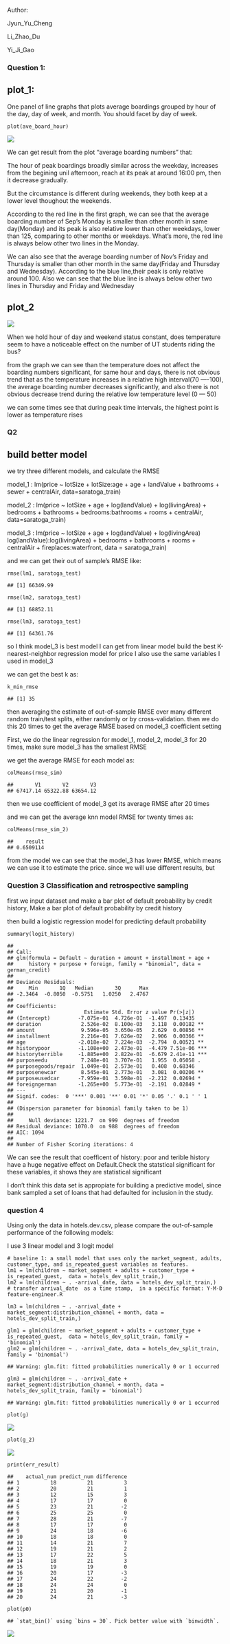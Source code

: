 Author:

Jyun\_Yu\_Cheng

Li\_Zhao\_Du

Yi\_Ji\_Gao

### Question 1:

plot\_1:
--------

One panel of line graphs that plots average boardings grouped by hour of
the day, day of week, and month. You should facet by day of week.

    plot(ave_board_hour)

![](HW2_files/figure-markdown_strict/average%20boarding%20numbers-1.png)

We can get result from the plot “average boarding numbers” that:

The hour of peak boardings broadly similar across the weekday, increases
from the begining unil afternoon, reach at its peak at around 16:00 pm,
then it decrease gradually.

But the circumstance is different during weekends, they both keep at a
lower level thoughout the weekends.

According to the red line in the first graph, we can see that the
average boarding number of Sep’s Monday is smaller than other month in
same day(Monday) and its peak is also relative lower than other
weekdays, lower than 125, comparing to other months or weekdays. What’s
more, the red line is always below other two lines in the Monday.

We can also see that the average boarding number of Nov’s Friday and
Thursday is smaller than other month in the same day(Friday and Thursday
and Wednesday). According to the blue line,their peak is only relative
around 100. Also we can see that the blue line is always below other two
lines in Thursday and Friday and Wednesday

plot\_2
-------

![](HW2_files/figure-markdown_strict/boardings%20(y)%20vs.%20temperature%20(x)%20in%20each%2015-minute%20window-1.png)

When we hold hour of day and weekend status constant, does temperature
seem to have a noticeable effect on the number of UT students riding the
bus?

from the graph we can see than the temperature does not affect the
boarding numbers significant, for same hour and days, there is not
obvious trend that as the temperature increases in a relative high
interval(70 —-100), the average boarding number decreases significantly,
and also there is not obvious decrease trend during the relative low
temperature level (0 — 50)

we can some times see that during peak time intervals, the highest point
is lower as temperature rises

### Q2

build better model
------------------

we try three different models, and calculate the RMSE

model\_1 : lm(price ~ lotSize + lotSize:age + age + landValue +
bathrooms + sewer + centralAir, data=saratoga\_train)

model\_2 : lm(price ~ lotSize + age + log(landValue) + log(livingArea) +
bedrooms + bathrooms + bedrooms:bathrooms + rooms + centralAir,
data=saratoga\_train)

model\_3 : lm(price ~ lotSize + age + log(landValue) + log(livingArea)
log(landValue):log(livingArea) + bedrooms + bathrooms + rooms +
centralAir + fireplaces:waterfront, data = saratoga\_train)

and we can get their out of sample’s RMSE like:

    rmse(lm1, saratoga_test)

    ## [1] 66349.99

    rmse(lm2, saratoga_test)

    ## [1] 68852.11

    rmse(lm3, saratoga_test)  

    ## [1] 64361.76

so I think model\_3 is best model I can get from linear model build the
best K-nearest-neighbor regression model for price I also use the same
variables I used in model\_3

we can get the best k as:

    k_min_rmse

    ## [1] 35

then averaging the estimate of out-of-sample RMSE over many different
random train/test splits, either randomly or by cross-validation. then
we do this 20 times to get the average RMSE based on model\_3
coefficient setting

First, we do the linear regression for model\_1, model\_2, model\_3 for
20 times, make sure model\_3 has the smallest RMSE

we get the average RMSE for each model as:

    colMeans(rmse_sim)

    ##       V1       V2       V3 
    ## 67417.14 65322.88 63654.12

then we use coefficient of model\_3 get its average RMSE after 20 times

and we can get the average knn model RMSE for twenty times as:

    colMeans(rmse_sim_2)

    ##    result 
    ## 0.6509114

from the model we can see that the model\_3 has lower RMSE, which means
we can use it to estimate the price. since we will use different
results, but

### Question 3 Classification and retrospective sampling

first we input dataset and make a bar plot of default probability by
credit history, Make a bar plot of default probability by credit history

then build a logistic regression model for predicting default
probability

    summary(logit_history)

    ## 
    ## Call:
    ## glm(formula = Default ~ duration + amount + installment + age + 
    ##     history + purpose + foreign, family = "binomial", data = german_credit)
    ## 
    ## Deviance Residuals: 
    ##     Min       1Q   Median       3Q      Max  
    ## -2.3464  -0.8050  -0.5751   1.0250   2.4767  
    ## 
    ## Coefficients:
    ##                       Estimate Std. Error z value Pr(>|z|)    
    ## (Intercept)         -7.075e-01  4.726e-01  -1.497  0.13435    
    ## duration             2.526e-02  8.100e-03   3.118  0.00182 ** 
    ## amount               9.596e-05  3.650e-05   2.629  0.00856 ** 
    ## installment          2.216e-01  7.626e-02   2.906  0.00366 ** 
    ## age                 -2.018e-02  7.224e-03  -2.794  0.00521 ** 
    ## historypoor         -1.108e+00  2.473e-01  -4.479 7.51e-06 ***
    ## historyterrible     -1.885e+00  2.822e-01  -6.679 2.41e-11 ***
    ## purposeedu           7.248e-01  3.707e-01   1.955  0.05058 .  
    ## purposegoods/repair  1.049e-01  2.573e-01   0.408  0.68346    
    ## purposenewcar        8.545e-01  2.773e-01   3.081  0.00206 ** 
    ## purposeusedcar      -7.959e-01  3.598e-01  -2.212  0.02694 *  
    ## foreigngerman       -1.265e+00  5.773e-01  -2.191  0.02849 *  
    ## ---
    ## Signif. codes:  0 '***' 0.001 '**' 0.01 '*' 0.05 '.' 0.1 ' ' 1
    ## 
    ## (Dispersion parameter for binomial family taken to be 1)
    ## 
    ##     Null deviance: 1221.7  on 999  degrees of freedom
    ## Residual deviance: 1070.0  on 988  degrees of freedom
    ## AIC: 1094
    ## 
    ## Number of Fisher Scoring iterations: 4

We can see the result that coefficent of history: poor and terible
history have a huge negative effect on Default.Check the statstical
significant for these variables, it shows they are statistical
significant

I don’t think this data set is appropiate for building a predictive
model, since bank sampled a set of loans that had defaulted for
inclusion in the study.

### question 4

Using only the data in hotels.dev.csv, please compare the out-of-sample
performance of the following models:

I use 3 linear model and 3 logit model

    # baseline 1: a small model that uses only the market_segment, adults, customer_type, and is_repeated_guest variables as features.
    lm1 = lm(children ~ market_segment + adults + customer_type + is_repeated_guest,  data = hotels_dev_split_train,)
    lm2 = lm(children ~ . -arrival_date, data = hotels_dev_split_train,)
    # transfer arrival_date  as a time stamp,  in a specific format: Y-M-D    feature-engineer.R

    lm3 = lm(children ~ . -arrival_date + market_segment:distribution_channel + month, data = hotels_dev_split_train,)

    glm1 = glm(children ~ market_segment + adults + customer_type + is_repeated_guest,  data = hotels_dev_split_train, family = 'binomial')
    glm2 = glm(children ~ . -arrival_date, data = hotels_dev_split_train, family = 'binomial')

    ## Warning: glm.fit: fitted probabilities numerically 0 or 1 occurred

    glm3 = glm(children ~ . -arrival_date + market_segment:distribution_channel + month, data = hotels_dev_split_train, family = 'binomial')

    ## Warning: glm.fit: fitted probabilities numerically 0 or 1 occurred

    plot(g)

![](HW2_files/figure-markdown_strict/unnamed-chunk-2-1.png)

    plot(g_2)

![](HW2_files/figure-markdown_strict/unnamed-chunk-2-2.png)

    print(err_result)

    ##    actual_num predict_num difference
    ## 1          18          21          3
    ## 2          20          21          1
    ## 3          12          15          3
    ## 4          17          17          0
    ## 5          23          21         -2
    ## 6          25          25          0
    ## 7          28          21         -7
    ## 8          17          17          0
    ## 9          24          18         -6
    ## 10         18          18          0
    ## 11         14          21          7
    ## 12         19          21          2
    ## 13         17          22          5
    ## 14         18          21          3
    ## 15         19          19          0
    ## 16         20          17         -3
    ## 17         24          22         -2
    ## 18         24          24          0
    ## 19         21          20         -1
    ## 20         24          21         -3

    plot(p0)

    ## `stat_bin()` using `bins = 30`. Pick better value with `binwidth`.

![](HW2_files/figure-markdown_strict/unnamed-chunk-7-1.png)
